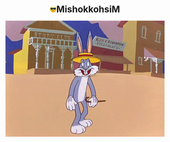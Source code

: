<h1 align="center"> <img src="./smile.webp" width="20"/>MishokkohsiM </h1>

<div align="center">
    <img src="./file.gif" class="can_zoom" onclick="Docs.imgZoom(this);">
</div>

